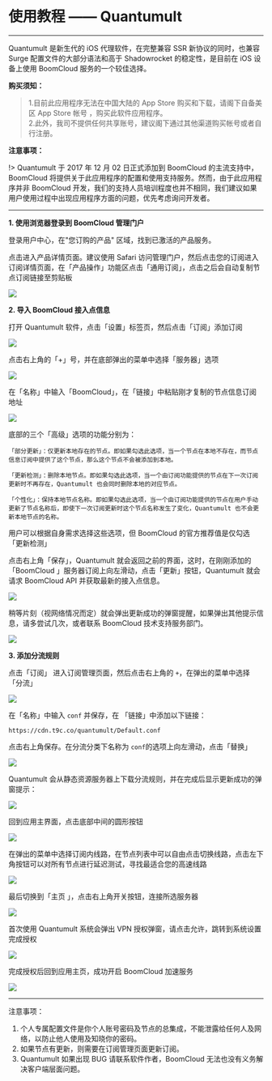 # 使用教程 —— Quantumult

- - -

Quantumult 是新生代的 iOS 代理软件，在完整兼容 SSR 新协议的同时，也兼容 Surge 配置文件的大部分语法和高于 Shadowrocket 的稳定性，是目前在 iOS 设备上使用 BoomCloud 服务的一个较佳选择。

 **购买须知：**

>1.目前此应用程序无法在中国大陆的 App Store 购买和下载，请阁下自备美区 App Store 帐号 ，购买此软件应用程序。  
2.此外，我司不提供任何共享账号，建议阁下通过其他渠道购买帐号或者自行注册。

**注意事项：**  

!> Quantumult 于 2017 年 12 月 02 日正式添加到 BoomCloud 的主流支持中，BoomCloud 将提供关于此应用程序的配置和使用支持服务。然而，由于此应用程序并非 BoomCloud 开发，我们的支持人员培训程度也并不相同，我们建议如果用户使用过程中出现应用程序方面的问题，优先考虑询问开发者。

---

**1. 使用浏览器登录到 BoomCloud 管理门户**

登录用户中心，在"您订购的产品" 区域，找到已激活的产品服务。

点击进入产品详情页面。建议使用 Safari 访问管理门户，然后点击您的订阅进入订阅详情页面，在「产品操作」功能区点击「通用订阅」，点击之后会自动复制节点订阅链接至剪贴板

![](../img/win/01.png)

**2. 导入 BoomCloud 接入点信息**

打开 Quantumult 软件，点击「设置」标签页，然后点击「订阅」添加订阅

![](../img/ios/quantumult-01.png)

点击右上角的「+」号，并在底部弹出的菜单中选择「服务器」选项

![](../img/ios/quantumult-02.png)

在「名称」中输入「BoomCloud」，在「链接」中粘贴刚才复制的节点信息订阅地址

![](../img/ios/quantumult-03.png)

底部的三个「高级」选项的功能分别为：

```
「部分更新」：仅更新本地存在的节点。即如果勾选此选项，当一个节点在本地不存在，而节点信息订阅中提供了这个节点，那么这个节点不会被添加到本地。

「更新检测」：删除本地节点。即如果勾选此选项，当一个由订阅功能提供的节点在下一次订阅更新时不再存在，Quantumult 也会同时删除本地的对应节点。

「个性化」：保持本地节点名称。即如果勾选此选项，当一个由订阅功能提供的节点在用户手动更新了节点名称后，即使下一次订阅更新时这个节点名称发生了变化，Quantumult 也不会更新本地节点的名称。
```

用户可以根据自身需求选择这些选项，但 BoomCloud 的官方推荐值是仅勾选「更新检测」


点击右上角「保存」，Quantumult 就会返回之前的界面，这时，在刚刚添加的「BoomCloud 」服务器订阅上向左滑动，点击「更新」按钮，Quantumult 就会请求 BoomCloud API 并获取最新的接入点信息。

![](../img/ios/quantumult-04.png)

稍等片刻（视网络情况而定）就会弹出更新成功的弹窗提醒，如果弹出其他提示信息，请多尝试几次，或者联系 BoomCloud 技术支持服务部门。

![](../img/ios/quantumult-05.png)


**3. 添加分流规则**

点击「订阅」 进入订阅管理页面，然后点击右上角的 `+`，在弹出的菜单中选择「分流」

![](../img/ios/quantumult-06.png)

在「名称」中输入 `conf` 并保存，在 「链接」中添加以下链接：  

`https://cdn.t9c.co/quantumult/Default.conf`

点击右上角保存。在分流分类下名称为 `conf`的选项上向左滑动，点击「替换」

![](../img/ios/quantumult-07.png)

Quantumult 会从静态资源服务器上下载分流规则，并在完成后显示更新成功的弹窗提示：

![](../img/ios/quantumult-08.png)

回到应用主界面，点击底部中间的圆形按钮

![](../img/ios/quantumult-09.png)

在弹出的菜单中选择订阅内线路，在节点列表中可以自由点击切换线路，点击左下角按钮可以对所有节点进行延迟测试，寻找最适合您的高速线路

![](../img/ios/quantumult-10.png)

最后切换到「主页 」，点击右上角开关按钮，连接所选服务器

![](../img/ios/quantumult-11.png)

首次使用 Quantumult 系统会弹出 VPN 授权弹窗，请点击允许，跳转到系统设置完成授权

![](../img/ios/quantumult-12.png)

完成授权后回到应用主页，成功开启 BoomCloud 加速服务

![](../img/ios/quantumult-13.png)

- - -
注意事项：  
1. 个人专属配置文件是你个人账号密码及节点的总集成，不能泄露给任何人及网络，以防止他人使用及知晓你的密码。  
2. 如果节点有更新，则需要在订阅管理页面更新订阅。  
3. Quantumult 如果出现 BUG 请联系软件作者，BoomCloud 无法也没有义务解决客户端层面问题。
